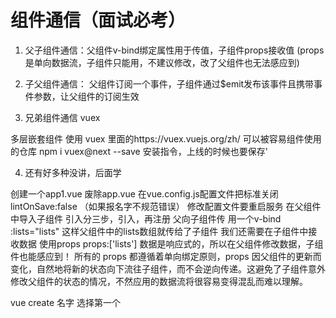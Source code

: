 # 组件通信（面试必考）
1. 父子组件通信：父组件v-bind绑定属性用于传值，子组件props接收值
(props是单向数据流，子组件只能用，不建议修改，改了父组件也无法感应到)

2. 子父组件通信：
父组件订阅一个事件，子组件通过$emit发布该事件且携带事件参数，让父组件的订阅生效

3. 兄弟组件通信
vuex

多层嵌套组件 使用 vuex 里面的https://vuex.vuejs.org/zh/    可以被容易组件使用的仓库
 npm i vuex@next --save 安装指令，上线的时候也要保存'

4. 还有好多种没讲，后面学



创建一个app1.vue 废除app.vue
在vue.config.js配置文件把标准关闭lintOnSave:false （如果报名字不规范错误） 修改配置文件要重启服务
在父组件中导入子组件
引入分三步，引入，再注册
父向子组件传
用一个v-bind :lists="lists"   <list :lists="lists"/>这样父组件中的lists数组就传给了子组件
我们还需要在子组件中接收数据 使用props   props:['lists']
数据是响应式的，所以在父组件修改数据，子组件也能感应到！
所有的 props 都遵循着单向绑定原则，props 因父组件的更新而变化，自然地将新的状态向下流往子组件，而不会逆向传递。这避免了子组件意外修改父组件的状态的情况，不然应用的数据流将很容易变得混乱而难以理解。


vue create 名字
选择第一个